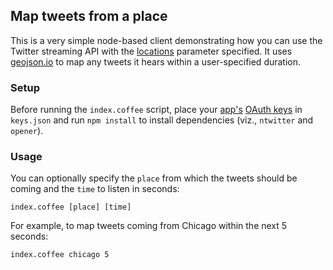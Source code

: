 ## Map tweets from a place

This is a very simple node-based client demonstrating how you can use the
Twitter streaming API with the [locations](https://dev.twitter.com/docs/streaming-apis/parameters#locations) parameter specified. It uses [geojson.io](http://geojson.io/) to map any tweets it hears within a user-specified duration.


### Setup

Before running the `index.coffee` script, place your [app's](https://dev.twitter.com/apps) [OAuth keys](https://dev.twitter.com/docs/auth/oauth/faq) in `keys.json` and run `npm install` to install dependencies (viz., `ntwitter` and `opener`).


### Usage

You can optionally specify the `place` from which the tweets should be coming and the `time` to listen in seconds:

    index.coffee [place] [time]

For example, to map tweets coming from Chicago within the next 5 seconds:

    index.coffee chicago 5
